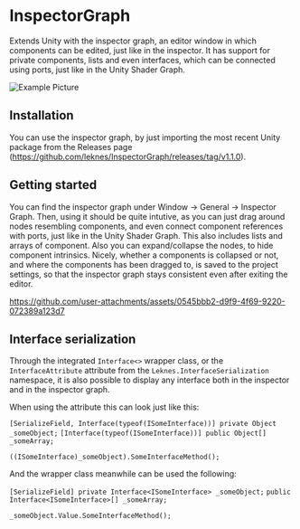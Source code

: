 # InspectorGraph
Extends Unity with the inspector graph, an editor window in which components can be edited, just like in the inspector. It has support for private components, lists and even interfaces, which can be connected using ports, just like in the Unity Shader Graph.

![Example Picture](https://github.com/user-attachments/assets/9fd8d9e3-40d0-49aa-90ed-5f86e1e3f84f)

## Installation
You can use the inspector graph, by just importing the most recent Unity package from the Releases page (https://github.com/leknes/InspectorGraph/releases/tag/v1.1.0).

## Getting started
You can find the inspector graph under Window -> General -> Inspector Graph. Then, using it should be quite intutive, as you can just drag around nodes resembling components, and even connect component references with ports, just like in the Unity Shader Graph. This also includes lists and arrays of component. Also you can expand/collapse the nodes, to hide component intrinsics. Nicely, whether a components is collapsed or not, and where the components has been dragged to, is saved to the project settings, so that the inspector graph stays consistent even after exiting the editor.

https://github.com/user-attachments/assets/0545bbb2-d9f9-4f69-9220-072389a123d7

## Interface serialization

Through the integrated `Interface<>` wrapper class, or the `InterfaceAttribute` attribute from the `Leknes.InterfaceSerialization` namespace, it is also possible to display any interface both in the inspector and in the inspector graph. 

When using the attribute this can look just like this:

`[SerializeField, Interface(typeof(ISomeInterface))] private Object _someObject;`
`[Interface(typeof(ISomeInterface))] public Object[] _someArray;`

`((ISomeInterface)_someObject).SomeInterfaceMethod();`

And the wrapper class meanwhile can be used the following:

`[SerializeField] private Interface<ISomeInterface> _someObject;`
`public Interface<ISomeInterface>[] _someArray;`

`_someObject.Value.SomeInterfaceMethod();`
